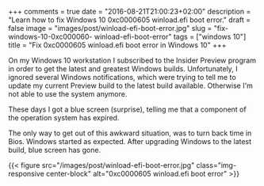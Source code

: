 +++
comments = true
date = "2016-08-21T21:00:23+02:00"
description = "Learn how to fix Windows 10 0xc0000605 winload.efi boot error."
draft = false
image = "images/post/winload-efi-boot-error.jpg"
slug = "fix-windows-10-0xc000060- winload-efi-boot-error"
tags = ["windows 10"]
title = "Fix 0xc0000605 winload.efi boot error in Windows 10"
+++

On my Windows 10 workstation I subscribed to the Insider Preview program in order to get the latest and greatest Windows builds. Unfortunately, I ignored several Windows notifications, which were trying to tell me to update my current Preview build to the latest build available. Otherwise I'm not able to use the system anymore.

These days I got a blue screen (surprise), telling me that a component of the operation system has expired.

The only way to get out of this awkward situation, was to turn back time in Bios. Windows started as expected. After upgrading Windows to the latest build, blue screen has gone.

{{< figure src="/images/post/winload-efi-boot-error.jpg" class="img-responsive center-block" alt="0xc0000605 winload.efi boot error" >}}